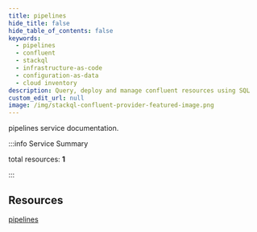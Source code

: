```yaml
---
title: pipelines
hide_title: false
hide_table_of_contents: false
keywords:
  - pipelines
  - confluent
  - stackql
  - infrastructure-as-code
  - configuration-as-data
  - cloud inventory
description: Query, deploy and manage confluent resources using SQL
custom_edit_url: null
image: /img/stackql-confluent-provider-featured-image.png
---
```


pipelines service documentation.

:::info Service Summary

<div class="row">
<div class="providerDocColumn">
<span>total resources:&nbsp;<b>1</b></span><br />
</div>
</div>

:::

## Resources
<div class="row">
<div class="providerDocColumn">
<a href="/services/pipelines/pipelines/">pipelines</a>
</div>
<div class="providerDocColumn">

</div>
</div>